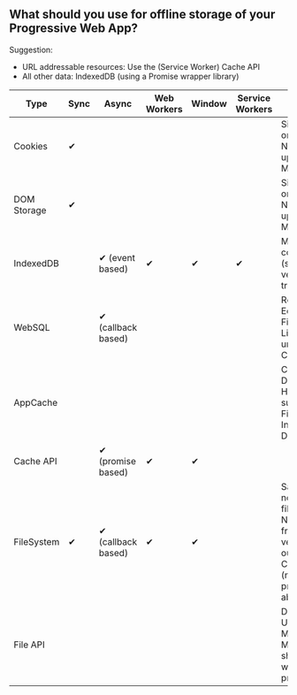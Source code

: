 ## What should you use for offline storage of your Progressive Web App?

Suggestion:

* URL addressable resources: Use the (Service Worker) Cache API
* All other data: IndexedDB (using a Promise wrapper library)

| Type        | Sync | Async               | Web Workers | Window | Service Workers | Gotchas                                                                                                           | Libraries                                                                                                                                                                    |
|-------------|------|---------------------|-------------|--------|-----------------|-------------------------------------------------------------------------------------------------------------------|------------------------------------------------------------------------------------------------------------------------------------------------------------------------------|
| Cookies     | ✔    |                     |             |        |                 | Size-limited, only strings.  Not hooked up to Quota Manager                                                       | [js-cookie](https://github.com/js-cookie/js-cookie), [Cookies.js](https://github.com/ScottHamper/Cookies)                                                                    |
| DOM Storage | ✔    |                     |             |        |                 | Size-limited, only strings.  Not hooked up to Quota Manager                                                       |                                                                                                                                                                              |
| IndexedDB   |      | ✔  (event based)    | ✔           | ✔      | ✔               | Mandatory complexity  (schema versioning, transactions)                                                           | [localForage](https://mozilla.github.io/localForage/),[dexie](http://dexie.org/),[idb](https://github.com/jakearchibald/indexeddb-promised), [PouchDB](https://pouchdb.com/) |
| WebSQL      |      | ✔  (callback based) |             |        |                 | Rejected by Edge, Firefox.  Likely to unship in Chrome.                                                           |                                                                                                                                                                              |
| AppCache    |      |                     |             |        |                 | Chrome: Deprecating HTTP support Firefox: Intent to Deprecate                                                     |                                                                                                                                                                              |
| Cache API   |      |  ✔  (promise based) | ✔           | ✔      |                 |                                                                                                                   | [sw-toolbox](https://github.com/GoogleChrome/sw-toolbox)                                                                                                                     |
| FileSystem  | ✔    | ✔  (callback based) | ✔           | ✔      |                 | Sandboxed - not native file access No interest from other vendors outside Chrome  (newer Moz proposal abandoned?) |                                                                                                                                                                              |
| File API    |      |                     |             |        |                 | Directory Upload - MSFT and Moz (?)  shipping webkit-prefixed API                                                 |                                                                                                                                                                              |
